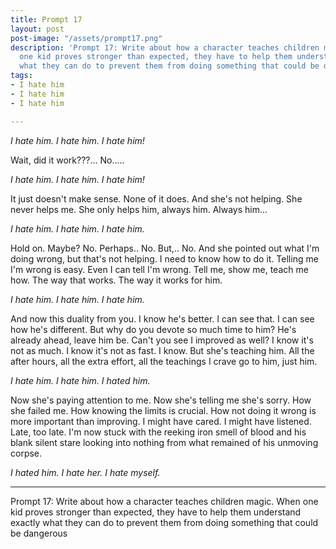 ```yaml
---
title: Prompt 17
layout: post
post-image: "/assets/prompt17.png"
description: 'Prompt 17: Write about how a character teaches children magic. When
  one kid proves stronger than expected, they have to help them understand exactly
  what they can do to prevent them from doing something that could be dangerous'
tags:
- I hate him
- I hate him
- I hate him

---
```

*I hate him. I hate him. I hate him!*
 
Wait, did it work???... No.....

*I hate him. I hate him. I hate him!*

It just doesn't make sense. None of it does. And she's not helping. She never helps me. She only helps him, always him. Always him...

*I hate him. I hate him. I hate him.*

Hold on. Maybe? No. Perhaps.. No. But,.. No. And she pointed out what I'm doing wrong, but that's not helping. I need to know how to do it. Telling me I'm wrong is easy. Even I can tell I'm wrong. Tell me, show me, teach me how. The way that works. The way it works for him.

*I hate him. I hate him. I hate him.*

And now this duality from you. I know he's better. I can see that. I can see how he's different. But why do you devote so much time to him? He's already ahead, leave him be. Can't you see I improved as well? I know it's not as much. I know it's not as fast. I know. But she's teaching him. All the after hours, all the extra effort, all the teachings I crave go to him, just him.

*I hate him. I hate him. I hated him.*

Now she's paying attention to me. Now she's telling me she's sorry. How she failed me. How knowing the limits is crucial. How not doing it wrong is more important than improving. I might have cared. I might have listened. Late, too late. I'm now stuck  with the reeking iron smell of blood and his blank silent stare looking into nothing from what remained of his unmoving corpse.

*I hated him. I hate her. I hate myself.*

---

Prompt 17: Write about how a character teaches children magic. When one kid proves stronger than expected, they have to help them understand exactly what they can do to prevent them from doing something that could be dangerous